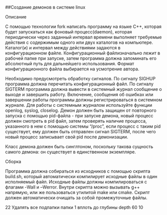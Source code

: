 ##Создание демонов в системе linux


Описание


С помощью технологии fork написать программу на языке С++, которая будет запускаться как фоновый процесс(daemon), которая периодически через заданный интервал времени выполняет требуемые действия с содержимым одного или двух каталогов на компьютере. Каталог(и) и интервал между действиями задаются в конфигурационном файле. Конфигурационный файлизначально лежит в рабочей папке при запуске, затем программа должна запоминать его абсолютный путь для дальнейшего использования. Формат конфигурационного файла выбирается на усмотрение автора.

Необходимо предусмотреть обработку сигналов. По сигналу SIGHUP программа должна перечитать конфигурационный файл. По сигналу SIGTERM программа должна вывести в системный журнал сообщение о выходе и завершить работу. Включение, сообщения об ошибках или завершении работы программы должны регистрироваться в системном журнале. Для работы с системным журналом используйте функции openlog, syslog, closelog. Демон должен быть защищен от повторного запуска с помощью pid-файла - при запуске демона, новый процесс должен смотреть в pid файл, затем проверять наличие процесса, указанного в нем с помощью системы “/proc”, если процесс с таким pid существует, ему должен быть отправлен сигнал SIGTERM, после чего новый процесс записывает свой pid после демонизации.

Класс демона должен быть синглтоном, поскольку такова сущность самого демона: он существует в единственном экземпляре.


Сборка


Программа должна собираться из исходников с помощью скрипта build.sh, который автоматически компилирует исходные файлы в один исполняемый файл. Исходные файлы должны компилироваться с флагами -Wall и –Werror. Внутри скрипта можно вызывать g++ напрямую, или же пользоваться утилитой make или cmake. Скрипт должен автоматически очищать за собой промежуточные файлы.


22	Удалять все подпапки папки 1 вплоть до глубины depth	60	10